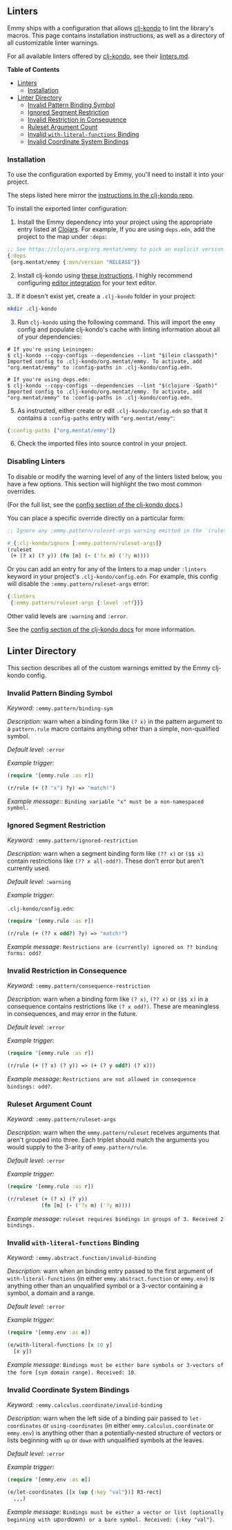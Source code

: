 ## Linters

Emmy ships with a configuration that allows
[clj-kondo](https://github.com/clj-kondo/clj-kondo) to lint the library's
macros. This page contains installation instructions, as well as a directory of
all customizable linter warnings.

For all available linters offered by
[clj-kondo](https://github.com/clj-kondo/clj-kondo), see their
[linters.md](https://github.com/clj-kondo/clj-kondo/blob/master/doc/linters.md).

<!-- markdown-toc start - Don't edit this section. Run M-x markdown-toc-refresh-toc -->
**Table of Contents**

- [Linters](#linters)
    - [Installation](#installation)
- [Linter Directory](#linter-directory)
    - [Invalid Pattern Binding Symbol](#invalid-pattern-binding-symbol)
    - [Ignored Segment Restriction](#ignored-segment-restriction)
    - [Invalid Restriction in Consequence](#invalid-restriction-in-consequence)
    - [Ruleset Argument Count](#ruleset-argument-count)
    - [Invalid `with-literal-functions` Binding](#invalid-with-literal-functions-binding)
    - [Invalid Coordinate System Bindings](#invalid-coordinate-system-bindings)

<!-- markdown-toc end -->

### Installation

To use the configuration exported by Emmy, you'll need to install it into
your project.

The steps listed here mirror the [instructions in the clj-kondo
repo](https://github.com/clj-kondo/clj-kondo/blob/master/doc/config.md#importing).

To install the exported linter configuration:

1. Install the Emmy dependency into your project using the appropriate entry
   listed at [Clojars](https://clojars.org/org.mentat/emmy). For example, If you
   are using `deps.edn`, add the project to the map under `:deps`:

```clj
;; See https://clojars.org/org.mentat/emmy to pick an explicit version!
{:deps
 {org.mentat/emmy {:mvn/version "RELEASE"}}
```

2. Install clj-kondo using [these
   instructions](https://github.com/clj-kondo/clj-kondo/blob/master/doc/install.md).
   I highly recommend configuring [editor
   integration](https://github.com/clj-kondo/clj-kondo/blob/master/doc/editor-integration.md)
   for your text editor.

3.. If it doesn't exist yet, create a `.clj-kondo` folder in your project:

```sh
mkdir .clj-kondo
```

3. Run `clj-kondo` using the following command. This will import the `emmy`
   config and populate clj-kondo's cache with linting information about all of
   your dependencies:

```shellsession
# If you're using Leiningen:
$ clj-kondo --copy-configs --dependencies --lint "$(lein classpath)"
Imported config to .clj-kondo/org.mentat/emmy. To activate, add "org.mentat/emmy" to :config-paths in .clj-kondo/config.edn.

# If you're using deps.edn:
$ clj-kondo --copy-configs --dependencies --lint "$(clojure -Spath)"
Imported config to .clj-kondo/org.mentat/emmy. To activate, add "org.mentat/emmy" to :config-paths in .clj-kondo/config.edn.
```

5. As instructed, either create or edit `.clj-kondo/config.edn` so that it
   contains a `:config-paths` entry with `"org.mentat/emmy"`:

```clj
{:config-paths ["org.mentat/emmy"]}
```

6. Check the imported files into source control in your project.

### Disabling Linters

To disable or modify the warning level of any of the linters listed below, you
have a few options. This section will highlight the two most common overrides.

(For the full list, see the [config section of the clj-kondo
docs](https://github.com/clj-kondo/clj-kondo/blob/master/doc/config.md#options).)

You can place a specific override directly on a particular form:

```clj
;; Ignore any :emmy.pattern/ruleset-args warning emitted in the `(ruleset ...)` form:

#_{:clj-kondo/ignore [:emmy.pattern/ruleset-args]}
(ruleset
 (+ (? x) (? y)) (fn [m] (- ('?x m) ('?y m))))
```

Or you can add an entry for any of the linters to a map under `:linters` keyword
in your project's `.clj-kondo/config.edn`. For example, this config will disable
the `:emmy.pattern/ruleset-args` error:

```clj
{:linters
 {:emmy.pattern/ruleset-args {:level :off}}}
```

Other valid levels are `:warning` and `:error`.

See the [config section of the clj-kondo
docs](https://github.com/clj-kondo/clj-kondo/blob/master/doc/config.md#options)
for more information.

## Linter Directory

This section describes all of the custom warnings emitted by the Emmy clj-kondo config.

### Invalid Pattern Binding Symbol

*Keyword:* `:emmy.pattern/binding-sym`

*Description:* warn when a binding form like `(? x)` in the pattern argument to
a `pattern.rule` macro contains anything other than a simple, non-qualified
symbol.

*Default level:* `:error`

*Example trigger:*

``` clojure
(require '[emmy.rule :as r])

(r/rule (+ (? "x") ?y) => "match!")
```

*Example message:*: `Binding variable "x" must be a non-namespaced symbol.`

### Ignored Segment Restriction

*Keyword:* `:emmy.pattern/ignored-restriction`

*Description:* warn when a segment binding form like `(?? x)` or `($$ x)`
contain restrictions like `(?? x all-odd?)`. These don't error but aren't
currently used.

*Default level:* `:warning`

*Example trigger:*

`.clj-kondo/config.edn`:

``` clojure
(require '[emmy.rule :as r])

(r/rule (+ (?? x odd?) ?y) => "match!")
```

*Example message*: `Restrictions are (currently) ignored on ?? binding forms: odd?`

### Invalid Restriction in Consequence

*Keyword:* `:emmy.pattern/consequence-restriction`

*Description:* warn when a binding form like `(? x)`, `(?? x)` or `($$ x)` in a
consequence contains restrictions like `(? x odd?)`. These are meaningless in
consequences, and may error in the future.

*Default level:* `:error`

*Example trigger:*

``` clojure
(require '[emmy.rule :as r])

(r/rule (+ (? x) (? y)) => (+ (? y odd?) (? x)))
```

*Example message*: `Restrictions are not allowed in consequence bindings: odd?`.

### Ruleset Argument Count

*Keyword:* `:emmy.pattern/ruleset-args`

*Description:* warn when the `emmy.pattern/ruleset` receives arguments that
aren't grouped into three. Each triplet should match the arguments you would
supply to the 3-arity of `emmy.pattern/rule`.

*Default level:* `:error`

*Example trigger:*

``` clojure
(require '[emmy.rule :as r])

(r/ruleset (+ (? x) (? y))
           (fn [m] (- ('?x m) ('?y m))))
```

*Example message*: `ruleset requires bindings in groups of 3. Received 2 bindings.`

### Invalid `with-literal-functions` Binding

*Keyword:* `:emmy.abstract.function/invalid-binding`

*Description:* warn when an binding entry passed to the first argument of
`with-literal-functions` (in either `emmy.abstract.function` or
`emmy.env`) is anything other than an unqualified symbol or a 3-vector
containing a symbol, a domain and a range.

*Default level:* `:error`

*Example trigger:*

``` clojure
(require '[emmy.env :as e])

(e/with-literal-functions [x 10 y]
  [x y])
```

*Example message*: `Bindings must be either bare symbols or 3-vectors of the form [sym domain range]. Received: 10`.

### Invalid Coordinate System Bindings

*Keyword:* `:emmy.calculus.coordinate/invalid-binding`

*Description:* warn when the left side of a binding pair passed to
`let-coordinates` or `using-coordinates` (in either
`emmy.calculus.coordinate` or `emmy.env`) is anything other than a
potentially-nested structure of vectors or lists beginning with `up` or `down`
with unqualified symbols at the leaves.

*Default level:* `:error`

*Example trigger:*

```clj
(require '[emmy.env :as e])

(e/let-coordinates [[x (up {:key "val"})] R3-rect]
  ,,,)
```

*Example message*: `Bindings must be either a vector or list (optionally beginning with `up` or `down`) or a bare symbol. Received: {:key "val"}`.
